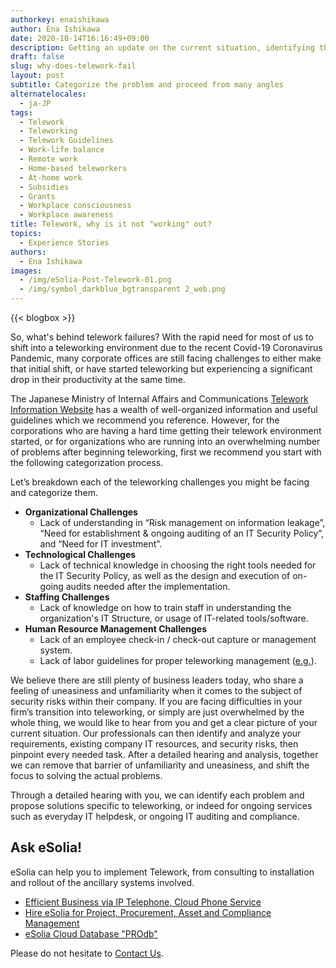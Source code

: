 ```yaml
---
authorkey: enaishikawa
author: Ena Ishikawa
date: 2020-10-14T16:16:49+09:00
description: Getting an update on the current situation, identifying the actual problems, and also providing clear solutions will improve the efficiency of teleworking.
draft: false
slug: why-does-telework-fail
layout: post
subtitle: Categorize the problem and proceed from many angles
alternatelocales:
  - ja-JP
tags:
  - Telework
  - Teleworking
  - Telework Guidelines
  - Work-life balance
  - Remote work
  - Home-based teleworkers
  - At-home work
  - Subsidies
  - Grants
  - Workplace consciousness
  - Workplace awareness
title: Telework, why is it not "working" out?
topics:
  - Experience Stories
authors:
  - Ena Ishikawa
images:
  - /img/eSolia-Post-Telework-01.png
  - /img/symbol_darkblue_bgtransparent 2_web.png
---
```


{{< blogbox >}}

So, what's behind telework failures? With the rapid need for most of us to shift into a teleworking environment due to the recent Covid-19 Coronavirus Pandemic, many corporate offices are still facing challenges to either make that initial shift, or have started teleworking but experiencing a significant drop in their productivity at the same time.

The Japanese Ministry of Internal Affairs and Communications [Telework Information Website](https://www.soumu.go.jp/main_sosiki/joho_tsusin/telework/) has a wealth of well-organized information and useful guidelines which we recommend you reference. However, for the corporations who are having a hard time getting their telework environment started, or for organizations who are running into an overwhelming number of problems after beginning teleworking, first we recommend you start with the following categorization process.

Let’s breakdown each of the teleworking challenges you might be facing and categorize them. 

* **Organizational Challenges**
   * Lack of understanding in “Risk management on information leakage”, “Need for establishment & 
ongoing auditing of an IT Security Policy”, and “Need for IT investment”. 
* **Technological Challenges**
   * Lack of technical knowledge in choosing the right tools needed for the IT Security Policy, as well as the
design and execution of on-going audits needed after the implementation.
* **Staffing Challenges**
   * Lack of knowledge on how to train staff in understanding the organization's IT Structure, or usage of IT-related tools/software.
* **Human Resource Management Challenges**
   * Lack of an employee check-in / check-out capture or management system.
   * Lack of labor guidelines for proper teleworking management ([e.g.](https://www.mhlw.go.jp/content/000553510.pdf)).

We believe there are still plenty of business leaders today, who share a feeling of uneasiness and unfamiliarity when it comes to the subject of security risks within their company. If you are facing difficulties in your firm’s transition into teleworking, or simply are just overwhelmed by the whole thing, we would like to hear from you and get a clear picture of your current situation. Our professionals can then identify and analyze your requirements, existing company IT resources, and security risks, then pinpoint every needed task. After a detailed hearing and analysis, together we can remove that barrier of unfamiliarity and uneasiness, and shift the focus to solving the actual problems.

Through a detailed hearing with you, we can identify each problem and propose solutions specific to teleworking, or indeed for ongoing services such as everyday IT helpdesk, or ongoing IT auditing and compliance.  

## Ask eSolia!

eSolia can help you to implement Telework, from consulting to installation and rollout of the ancillary systems involved.

* [Efficient Business via IP Telephone, Cloud Phone Service](http://esolia.com/telephone/)
* [Hire eSolia for Project, Procurement, Asset and Compliance Management](http://esolia.com/process/)
* [eSolia Cloud Database "PROdb"](http://esolia.com/prodb/)

Please do not hesitate to [Contact Us](http://esolia.co.jp/info-request).
